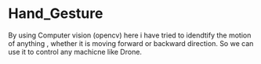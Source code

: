 # Hand_Gesture
By using Computer vision (opencv) here i have tried to idendtify the motion of anything , whether it is moving  forward or backward direction. So we can use it to control any machicne like Drone.
